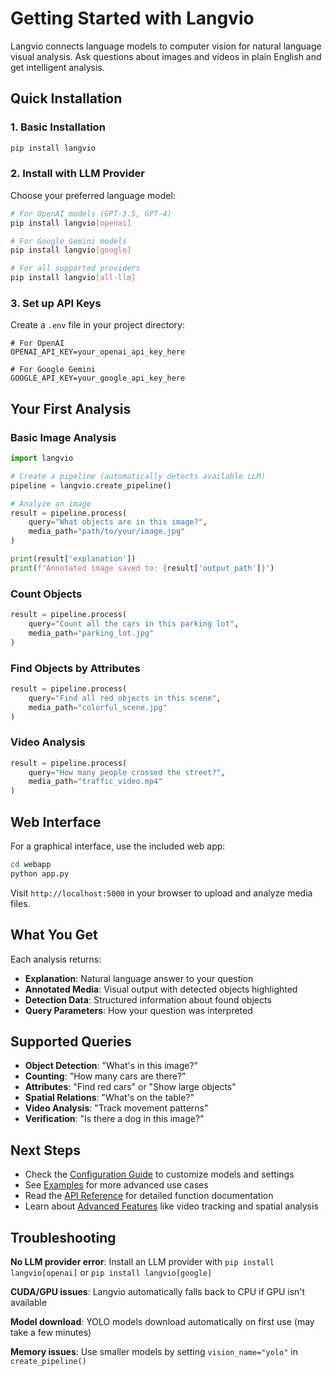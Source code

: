# Getting Started with Langvio

Langvio connects language models to computer vision for natural language visual analysis. Ask questions about images and videos in plain English and get intelligent analysis.

## Quick Installation

### 1. Basic Installation
```bash
pip install langvio
```

### 2. Install with LLM Provider
Choose your preferred language model:

```bash
# For OpenAI models (GPT-3.5, GPT-4)
pip install langvio[openai]

# For Google Gemini models
pip install langvio[google]

# For all supported providers
pip install langvio[all-llm]
```

### 3. Set up API Keys
Create a `.env` file in your project directory:

```env
# For OpenAI
OPENAI_API_KEY=your_openai_api_key_here

# For Google Gemini
GOOGLE_API_KEY=your_google_api_key_here
```

## Your First Analysis

### Basic Image Analysis
```python
import langvio

# Create a pipeline (automatically detects available LLM)
pipeline = langvio.create_pipeline()

# Analyze an image
result = pipeline.process(
    query="What objects are in this image?",
    media_path="path/to/your/image.jpg"
)

print(result['explanation'])
print(f"Annotated image saved to: {result['output_path']}")
```

### Count Objects
```python
result = pipeline.process(
    query="Count all the cars in this parking lot",
    media_path="parking_lot.jpg"
)
```

### Find Objects by Attributes
```python
result = pipeline.process(
    query="Find all red objects in this scene",
    media_path="colorful_scene.jpg"
)
```

### Video Analysis
```python
result = pipeline.process(
    query="How many people crossed the street?",
    media_path="traffic_video.mp4"
)
```

## Web Interface

For a graphical interface, use the included web app:

```bash
cd webapp
python app.py
```

Visit `http://localhost:5000` in your browser to upload and analyze media files.

## What You Get

Each analysis returns:
- **Explanation**: Natural language answer to your question
- **Annotated Media**: Visual output with detected objects highlighted
- **Detection Data**: Structured information about found objects
- **Query Parameters**: How your question was interpreted

## Supported Queries

- **Object Detection**: "What's in this image?"
- **Counting**: "How many cars are there?"
- **Attributes**: "Find red cars" or "Show large objects"
- **Spatial Relations**: "What's on the table?"
- **Video Analysis**: "Track movement patterns"
- **Verification**: "Is there a dog in this image?"

## Next Steps

- Check the [Configuration Guide](configuration.md) to customize models and settings
- See [Examples](examples.md) for more advanced use cases
- Read the [API Reference](api_reference.md) for detailed function documentation
- Learn about [Advanced Features](advanced_features.md) like video tracking and spatial analysis

## Troubleshooting

**No LLM provider error**: Install an LLM provider with `pip install langvio[openai]` or `pip install langvio[google]`

**CUDA/GPU issues**: Langvio automatically falls back to CPU if GPU isn't available

**Model download**: YOLO models download automatically on first use (may take a few minutes)

**Memory issues**: Use smaller models by setting `vision_name="yolo"` in `create_pipeline()`